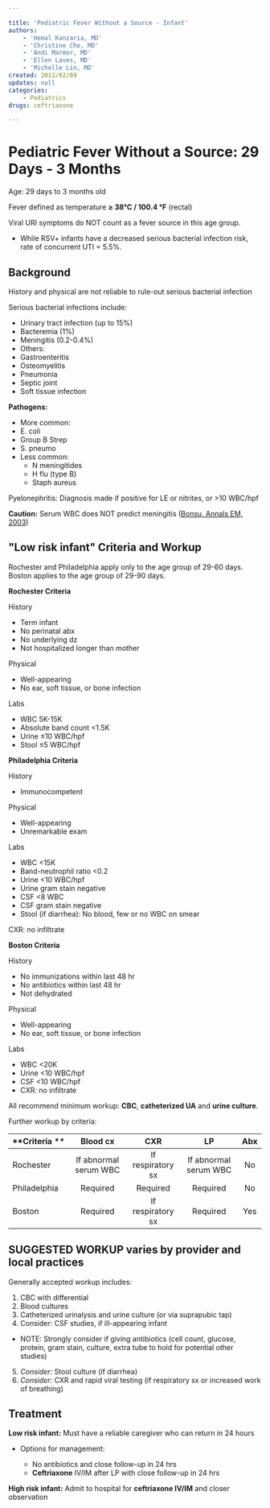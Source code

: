 ```yaml
---

title: 'Pediatric Fever Without a Source - Infant'
authors:
    - 'Hemal Kanzaria, MD'
    - 'Christine Cho, MD'
    - 'Andi Marmor, MD'
    - 'Ellen Laves, MD'
    - 'Michelle Lin, MD'
created: 2012/02/09
updates: null
categories:
    - Pediatrics
drugs: ceftriaxone

---
```




# Pediatric Fever Without a Source: 29 Days - 3 Months

Age: 29 days to 3 months old

Fever defined as temperature **≥ 38°C / 100.4 °F** (rectal)

Viral URI symptoms do NOT count as a fever source in this age group. 

-   While RSV+ infants have a decreased serious bacterial infection risk, rate of concurrent UTI = 5.5%.

## Background

History and physical are not reliable to rule-out serious bacterial infection

Serious bacterial infections include:
-   Urinary tract infection (up to 15%)
-   Bacteremia (1%)
-   Meningitis (0.2-0.4%)
-   Others:
  - Gastroenteritis
  - Osteomyelitis
  - Pneumonia
  - Septic joint
  - Soft tissue infection

**Pathogens:** 
-  More common:
  - E. coli
  - Group B Strep
  - S. pneumo
- Less common:
  -   N meningitides
  -   H flu (type B)
  -   Staph aureus

Pyelonephritis: Diagnosis made if positive for LE or nitrites, or &gt;10 WBC/hpf

**Caution:** Serum WBC does NOT predict meningitis ([Bonsu, Annals EM, 2003](http://www.annemergmed.com/article/S0196-0644(02)84932-0/abstract))

## "Low risk infant" Criteria and Workup

Rochester and Philadelphia apply only to the age group of 29-60 days. Boston applies to the age group of 29-90 days.

**Rochester Criteria**

History
- Term infant
- No perinatal abx
- No underlying dz
- Not hospitalized longer than mother

Physical
- Well-appearing
- No ear, soft tissue, or bone infection

Labs
- WBC 5K-15K
- Absolute band count&nbsp;&lt;1.5K
- Urine ≤10 WBC/hpf
- Stool ≤5 WBC/hpf

**Philadelphia Criteria**

History
- Immunocompetent

Physical
- Well-appearing
- Unremarkable exam

Labs
- WBC &lt;15K
- Band-neutrophil ratio &lt;0.2
- Urine &lt;10 WBC/hpf
- Urine gram stain negative
- CSF &lt;8 WBC
- CSF gram stain negative
- Stool (if diarrhea): No blood, few or no WBC on smear

CXR: no infiltrate

**Boston Criteria**

History
- No immunizations within last 48 hr
- No antibiotics within last 48 hr
- Not dehydrated

Physical
- Well-appearing
- No ear, soft tissue, or bone infection

Labs
- WBC &lt;20K
- Urine &lt;10 WBC/hpf
- CSF &lt;10 WBC/hpf
- CXR: no infiltrate


All recommend minimum workup: **CBC**, **catheterized UA** and **urine culture**. 

Further workup by criteria:

| **Criteria ** | **Blood cx** | **CXR**    | **LP**      | **Abx** |
|---------------|:--------------:|:------------:|:-------------:|:---------:|
| Rochester     | If abnormal serum WBC  | If respiratory sx | If abnormal serum WBC | No     |
| Philadelphia  | Required     | Required   | Required    | No      |
| Boston        | Required     | If respiratory sx | Required    | Yes     |

## SUGGESTED WORKUP varies by provider and local practices

Generally accepted workup includes:

1. CBC with differential
2. Blood cultures
3. Catheterized urinalysis and urine culture (or via suprapubic tap)
4. Consider: CSF studies, if ill-appearing infant
  - NOTE: Strongly consider if giving antibiotics (cell count, glucose, protein, gram stain, culture, extra tube to hold for potential other studies)
5. *Consider:* Stool culture (if diarrhea)
5. *Consider:* CXR and rapid viral testing (if respiratory sx or increased work of breathing)

## Treatment

**Low risk infant:** Must have a reliable caregiver who can return in 24 hours

- Options for management:

  - No antibiotics and close follow-up in 24 hrs
  - **<span class="drug">Ceftriaxone</span>** IV/IM after LP with close follow-up in 24 hrs

**High risk infant:** Admit to hospital for **<span class="drug">ceftriaxone</span> IV/IM** and closer observation
